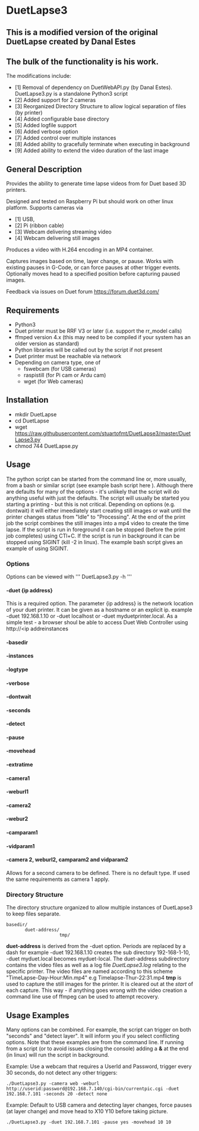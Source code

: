 # DuetLapse3

## This is a modified version of the original DuetLapse created by Danal Estes
## The bulk of the functionality is his work.

The modifications include:
- [1] Removal of dependency on DuetWebAPI.py (by Danal Estes).  DuetLapse3.py is a standalone Python3 script
- [2] Added support for 2 cameras
- [3] Reorganized Directory Structure to allow logical separation of files (by printer)
- [4] Added configurable base directory 
- [5] Added logfile support
- [6] Added verbose option
- [7] Added control over multiple instances
- [8] Added ability to gracefully terminate when executing in background
- [9] Added ability to extend the video duration of the last image

## General Description
Provides the ability to generate time lapse videos from for Duet based 3D printers.

Designed and tested on Raspberry Pi but should work on other linux platform. Supports cameras via
- [1] USB,
- [2] Pi (ribbon cable)
- [3] Webcam delivering streaming video
- [4] Webcam delivering still images

Produces a video with H.264 encoding in an MP4 container. 

Captures images based on time, layer change, or pause.  Works with existing pauses in G-Code, or can force pauses at other trigger events. Optionally moves head to a specified position before capturing paused images.

Feedback via issues on Duet forum https://forum.duet3d.com/

## Requirements 

* Python3
* Duet printer must be RRF V3 or later (i.e. support the rr_model calls)
* ffmped version 4.x (this may need to be compiled if your system has an older version as standard)
* Python libraries will be called out by the script if not present
* Duet printer must be reachable via network
* Depending on camera type, one of
  * fswebcam (for USB cameras)
  * raspistill (for Pi cam or Ardu cam)
  * wget (for Web cameras)

## Installation
* mkdir DuetLapse
* cd DuetLapse
* wget https://raw.githubusercontent.com/stuartofmt/DuetLapse3/master/DuetLapse3.py
* chmod 744 DuetLapse.py
  
## Usage

The python script can be started from the command line or, more usually, from a bash or similar script (see example bash script here  ).  Although there are defaults for many of the options - it's unlikely that the script will do anything useful with just the defaults.
The script will usually be started you starting a printing - but this is not critical.  Depending on options (e.g. dontwait) it will either imeediately start creating still images or wait until the printer changes status from "Idle" to "Processing".  At the end of the print job the script combines the still images into a mp4 video to create the time lapse.  If the script is run in foreground it can be stopped (before the print job completes) using CTl+C.  If the script is run in background it can be stopped using SIGINT (kill -2 <pid> in linux).  The example bash script gives an example of using SIGINT. 

### Options

Options can be viewed with
'''
DuetLapse3.py -h
'''

#### -duet {ip address}

This is a required option.  The parameter {ip address} is the network location of your duet printer.  It can be given as a hostname or an explicit ip.
example -duet 192.168.1.10 or -duet localhost or -duet myduetprinter.local.   As a simple test - a browser shoul be able to access Duet Web Controller using http://<ip addreinstances

#### -basedir

#### -instances

#### -logtype

#### -verbose

#### -dontwait

#### -seconds

#### -detect

#### -pause

#### -movehead

#### -extratime

#### -camera1

#### -weburl1

#### -camera2

#### -webur2

#### -camparam1

#### -vidparam1

#### -camera 2, weburl2, camparam2 and vidparam2
Allows for a second camera to be defined.  There is no default type.  If used the same requirements as camera 1 apply.


### Directory Structure

The directory structure organized to allow multiple instances of DuetLapse3 to keep files separate.  
```
basedir/
       duet-address/   
                    tmp/
``` 
**duet-address** is derived from the -duet option.  Periods are replaced by a dash for example -duet 192.168.1.10 creates the sub directory 192-168-1-10, -duet myduet.local becomes myduet-local.
The duet-address subdirectory contains the video files as well as a log file *DuetLapse3.log* relating to the specific printer.  The video files are named according to this scheme  "TimeLapse-Day-Hour:Min.mp4"  e.g  Timelapse-Thur-22:31.mp4
**tmp** is used to capture the still images for the printer. It is cleared out at the *start* of each capture.  This way - if anything goes wrong with the video creation a command line use of ffmpeg can be used to attempt recovery.  
 

## Usage Examples

Many options can be combined.  For example, the script can trigger on both "seconds" and "detect layer". It will inform you if you select conflicting options.
Note that these examples are from the command line.  If running from a script (or to avoid issues closing the console) adding a **&** at the end (in linux) will run the script in background.

Example: Use a webcam that requires a UserId and Password, trigger every 30 seconds, do not detect any other triggers:
```
./DuetLapse3.py -camera web -weburl http://userid:password@192.168.7.140/cgi-bin/currentpic.cgi -duet 192.168.7.101 -seconds 20 -detect none
```
Example: Default to USB camera and detecting layer changes, force pauses (at layer change) and move head to X10 Y10 before taking picture.
```
./DuetLapse3.py -duet 192.168.7.101 -pause yes -movehead 10 10
```


  


